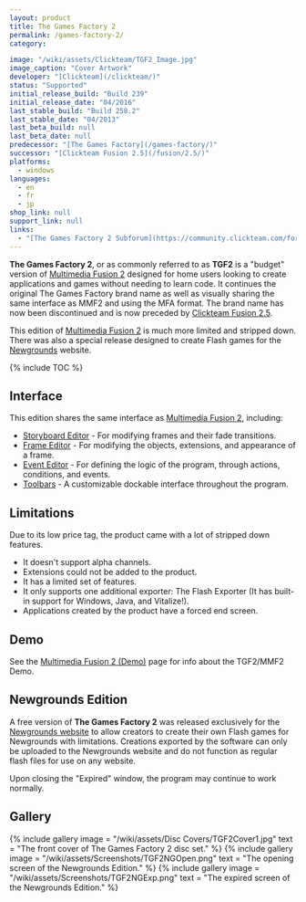 ```yaml
---
layout: product
title: The Games Factory 2
permalink: /games-factory-2/
category:

image: "/wiki/assets/Clickteam/TGF2_Image.jpg"
image_caption: "Cover Artwork"
developer: "[Clickteam](/clickteam/)"
status: "Supported"
initial_release_build: "Build 239"
initial_release_date: "04/2016"
last_stable_build: "Build 258.2"
last_stable_date: "04/2013"
last_beta_build: null
last_beta_date: null
predecessor: "[The Games Factory](/games-factory/)"
successor: "[Clickteam Fusion 2.5](/fusion/2.5/)"
platforms:
  - windows
languages:
  - en
  - fr
  - jp
shop_link: null
support_link: null
links:
  - "[The Games Factory 2 Subforum](https://community.clickteam.com/forums/191-The-Games-Factory-2-Technical-Support)"
---
```

**The Games Factory 2**, or as commonly referred to as **TGF2** is a "budget" version of
[Multimedia Fusion 2] designed for home users looking to create applications and games
without needing to learn code. It continues the original The Games Factory brand name
as well as visually sharing the same interface as MMF2 and using the MFA format.
The brand name has now been discontinued and is now preceded by [Clickteam Fusion 2.5].

This edition of [Multimedia Fusion 2] is much more limited and stripped down.
There was also a special release designed to create Flash games for the [Newgrounds](http://www.newgrounds.com/) website.

{% include TOC %}

## Interface
This edition shares the same interface as [Multimedia Fusion 2], including:

* [Storyboard Editor](/interface/storyboard-editor/) - For modifying frames and their fade transitions.
* [Frame Editor](/interface/frame-editor/) - For modifying the objects, extensions, and appearance of a frame.
* [Event Editor](/interface/event-editor/) - For defining the logic of the program, through actions, conditions, and events.
* [Toolbars](/interface/toolbars/) - A customizable dockable interface throughout the program.


## Limitations
Due to its low price tag, the product came with a lot of stripped down features.

* It doesn't support alpha channels.
* Extensions could not be added to the product.
* It has a limited set of features.
* It only supports one additional exporter: The Flash Exporter (It has built-in support for Windows, Java, and Vitalize!).
* Applications created by the product have a forced end screen.

## Demo
See the [Multimedia Fusion 2 (Demo)](/fusion/2.0#Demo) page for info about the TGF2/MMF2 Demo.


## Newgrounds Edition
A free version of **The Games Factory 2** was released exclusively for the
[Newgrounds website](http://www.newgrounds.com/) to allow creators to create their
own Flash games for Newgrounds with limitations. Creations exported by the software
can only be uploaded to the Newgrounds website and do not function as regular flash
files for use on any website.

Upon closing the "Expired" window, the program may continue to work normally.

## Gallery
{% include gallery
    image = "/wiki/assets/Disc Covers/TGF2Cover1.jpg"
    text = "The front cover of The Games Factory 2 disc set."
%}
{% include gallery
    image = "/wiki/assets/Screenshots/TGF2NGOpen.png"
    text = "The opening screen of the Newgrounds Edition."
%}
{% include gallery
    image = "/wiki/assets/Screenshots/TGF2NGExp.png"
    text = "The expired screen of the Newgrounds Edition."
%}

[Multimedia Fusion 2]: /fusion/2.0/
[Clickteam Fusion 2.5]: /fusion/2.5/
